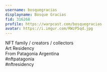 ```yaml
---
username: bosquegracias
displayname: Bosque Gracias
fid: 316268
profile: https://warpcast.com/bosquegracias
avatar: https://i.imgur.com/RWzP5qd.jpg
---
```

NFT family / creators / collectors  
Art Residency  
From Patagonia Argentina  
#nftpatagonia  
#nftresidency  
